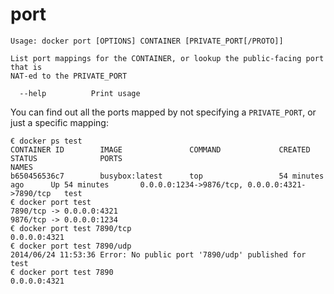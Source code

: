 <!--[metadata]>
+++
title = "port"
description = "The port command description and usage"
keywords = ["port, mapping, container"]
[menu.main]
parent = "smn_cli"
+++
<![end-metadata]-->

# port

    Usage: docker port [OPTIONS] CONTAINER [PRIVATE_PORT[/PROTO]]

    List port mappings for the CONTAINER, or lookup the public-facing port that is
	NAT-ed to the PRIVATE_PORT

      --help          Print usage

You can find out all the ports mapped by not specifying a `PRIVATE_PORT`, or
just a specific mapping:

    € docker ps test
    CONTAINER ID        IMAGE               COMMAND             CREATED             STATUS              PORTS                                            NAMES
    b650456536c7        busybox:latest      top                 54 minutes ago      Up 54 minutes       0.0.0.0:1234->9876/tcp, 0.0.0.0:4321->7890/tcp   test
    € docker port test
    7890/tcp -> 0.0.0.0:4321
    9876/tcp -> 0.0.0.0:1234
    € docker port test 7890/tcp
    0.0.0.0:4321
    € docker port test 7890/udp
    2014/06/24 11:53:36 Error: No public port '7890/udp' published for test
    € docker port test 7890
    0.0.0.0:4321
